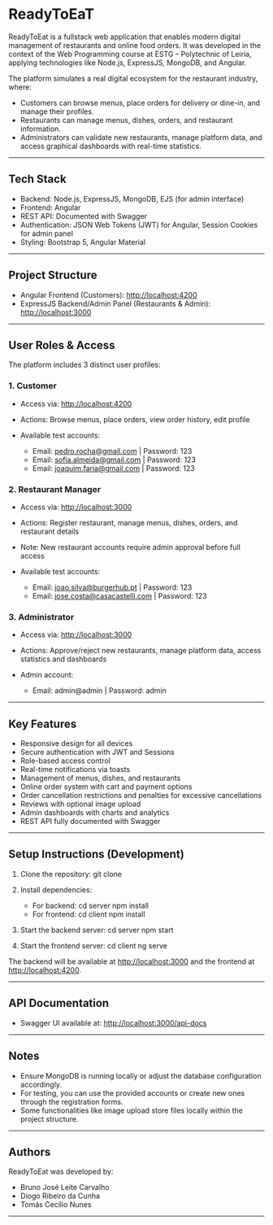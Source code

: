# ReadyToEaT

ReadyToEat is a fullstack web application that enables modern digital management of restaurants and online food orders. It was developed in the context of the Web Programming course at ESTG – Polytechnic of Leiria, applying technologies like Node.js, ExpressJS, MongoDB, and Angular.

The platform simulates a real digital ecosystem for the restaurant industry, where:

* Customers can browse menus, place orders for delivery or dine-in, and manage their profiles.
* Restaurants can manage menus, dishes, orders, and restaurant information.
* Administrators can validate new restaurants, manage platform data, and access graphical dashboards with real-time statistics.

---

## Tech Stack

* Backend: Node.js, ExpressJS, MongoDB, EJS (for admin interface)
* Frontend: Angular
* REST API: Documented with Swagger
* Authentication: JSON Web Tokens (JWT) for Angular, Session Cookies for admin panel
* Styling: Bootstrap 5, Angular Material

---

## Project Structure

* Angular Frontend (Customers): [http://localhost:4200](http://localhost:4200)
* ExpressJS Backend/Admin Panel (Restaurants & Admin): [http://localhost:3000](http://localhost:3000)

---

##  User Roles & Access

The platform includes 3 distinct user profiles:

### 1. Customer

* Access via: [http://localhost:4200](http://localhost:4200)
* Actions: Browse menus, place orders, view order history, edit profile
* Available test accounts:

  * Email: [pedro.rocha@gmail.com](mailto:pedro.rocha@gmail.com) | Password: 123
  * Email: [sofia.almeida@gmail.com](mailto:sofia.almeida@gmail.com) | Password: 123
  * Email: [joaquim.faria@gmail.com](mailto:joaquim.faria@gmail.com) | Password: 123

### 2. Restaurant Manager

* Access via: [http://localhost:3000](http://localhost:3000)
* Actions: Register restaurant, manage menus, dishes, orders, and restaurant details
* Note: New restaurant accounts require admin approval before full access
* Available test accounts:

  * Email: [joao.silva@burgerhub.pt](mailto:joao.silva@burgerhub.pt) | Password: 123
  * Email: [jose.costa@casacastelli.com](mailto:jose.costa@casacastelli.com) | Password: 123

### 3. Administrator

* Access via: [http://localhost:3000](http://localhost:3000)
* Actions: Approve/reject new restaurants, manage platform data, access statistics and dashboards
* Admin account:

  * Email: admin\@admin | Password: admin

---

## Key Features

* Responsive design for all devices
* Secure authentication with JWT and Sessions
* Role-based access control
* Real-time notifications via toasts
* Management of menus, dishes, and restaurants
* Online order system with cart and payment options
* Order cancellation restrictions and penalties for excessive cancellations
* Reviews with optional image upload
* Admin dashboards with charts and analytics
* REST API fully documented with Swagger

---

## Setup Instructions (Development)

1. Clone the repository:
   git clone <repo-url>

2. Install dependencies:

   * For backend:
     cd server
     npm install
   * For frontend:
     cd client
     npm install

3. Start the backend server:
   cd server
   npm start

4. Start the frontend server:
   cd client
   ng serve

The backend will be available at [http://localhost:3000](http://localhost:3000) and the frontend at [http://localhost:4200](http://localhost:4200).

---

## API Documentation

* Swagger UI available at: [http://localhost:3000/api-docs](http://localhost:3000/api-docs)

---

## Notes

* Ensure MongoDB is running locally or adjust the database configuration accordingly.
* For testing, you can use the provided accounts or create new ones through the registration forms.
* Some functionalities like image upload store files locally within the project structure.

---

## Authors

ReadyToEat was developed by:

* Bruno José Leite Carvalho
* Diogo Ribeiro da Cunha 
* Tomás Cecílio Nunes 

---

